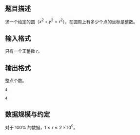 ## 题目描述

求一个给定的圆（$x^2+y^2=r^2$），在圆周上有多少个点的坐标是整数。

## 输入格式

只有一个正整数 $r$。

## 输出格式

整点个数。


```input1
4
```


```output1
4
```

## 数据规模与约定

对于 $100\%$ 的数据，$1\le r\le2\times10^9$。
